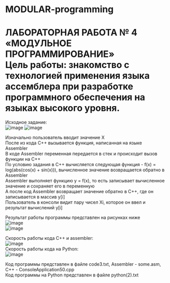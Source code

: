 # MODULAR-programming

<h1>ЛАБОРАТОРНАЯ РАБОТА № 4 «МОДУЛЬНОЕ ПРОГРАММИРОВАНИЕ» <br>
Цель работы: знакомство с технологией применения языка ассемблера при разработке программного обеспечения на языках высокого уровня. </h1>

Исходное задание: <br>
![image](https://user-images.githubusercontent.com/126500303/231411593-06964776-19d5-4115-9aed-040987a82270.png)
![image](https://user-images.githubusercontent.com/126500303/231411209-802b7723-943b-4268-90c9-14a30333f6d2.png) <br>

Изначально пользователь вводит значение Х <br>
После из кода С++ вызывается функция, написанная на языке Assembler <br>
В коде Assembler переменная передается в стек и происходит вызов функции на С++ <br>
По условию задания в С++ вычисляется следующая функция - f(x) = log(abs(cos(x) + sin(x))), вычисленное значение возвращается обратно в Assembler <br>
Assembler выполняет функцию y = f(x), то есть записывает вычисленное значение и сохраняет его в переменную <br>
А после код Assembler возвращает значение обратно в С++, где он записывается в массив y[i] <br>
Пользователь в консоли видит пару чисел Xi, которое он ввел и результат вычислений y[i] <br>


Результат работы программы представлен на рисунках ниже <br>
![image](https://user-images.githubusercontent.com/126500303/231412597-fa2e5bb2-784a-4f04-8a02-a7269beae8d2.png) <br>
![image](https://user-images.githubusercontent.com/126500303/231418424-1f2bdac6-f017-4423-88f3-73062c4195f4.png)<br>

Скорость работы кода С++ и assembler: <br>
![image](https://github.com/DerbiLow/MODULAR-programming/assets/126500303/99df0c03-4029-4b57-9e15-9c380861f5b4) <br>
Скорость работы кода на Python: <br>
![image](https://github.com/DerbiLow/MODULAR-programming/assets/126500303/79e15786-14cd-4e22-8741-405d017eabf7) <br>


Код программы представлен в файле code3.txt, Assembler - some.asm, C++ - ConsoleApplication50.cpp <br>
Код программы на Python представлен в файле python(2).txt <br>


